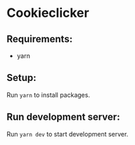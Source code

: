 # Cookieclicker

## Requirements:
- yarn

## Setup:
Run `yarn` to install packages.

## Run development server:
Run `yarn dev` to start development server.
